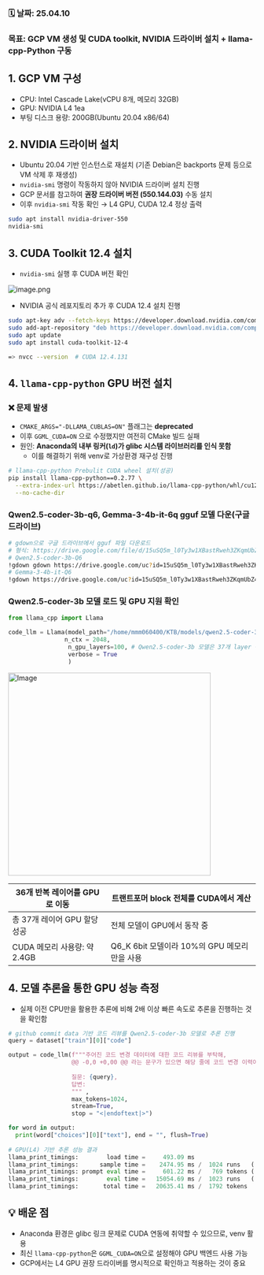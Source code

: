 ### 🗓️ 날짜: 25.04.10

### 목표: GCP VM 생성 및 CUDA toolkit, NVIDIA 드라이버 설치 + llama-cpp-Python 구동

## 1. GCP VM 구성

- CPU: Intel Cascade Lake(vCPU 8개, 메모리 32GB)
- GPU: NVIDIA L4 1ea
- 부팅 디스크 용량: 200GB(Ubuntu 20.04 x86/64)

## 2. NVIDIA 드라이버 설치

- Ubuntu 20.04 기반 인스턴스로 재설치 (기존 Debian은 backports 문제 등으로 VM 삭제 후 재생성)
- `nvidia-smi` 명령이 작동하지 않아 NVIDIA 드라이버 설치 진행
- GCP 문서를 참고하여 **권장 드라이버 버전 (550.144.03)** 수동 설치
- 이후 `nvidia-smi` 작동 확인 → L4 GPU, CUDA 12.4 정상 출력

```bash
sudo apt install nvidia-driver-550
nvidia-smi
```

## 3. CUDA Toolkit 12.4 설치

- `nvidia-smi`  실행 후 CUDA 버전 확인

![image.png](attachment:13ff2fc6-26be-4ad1-bf64-650db35ecd40:image.png)

- NVIDIA 공식 레포지토리 추가 후 CUDA 12.4 설치 진행

```bash
sudo apt-key adv --fetch-keys https://developer.download.nvidia.com/compute/cuda/repos/ubuntu2004/x86_64/3bf863cc.pub
sudo add-apt-repository "deb https://developer.download.nvidia.com/compute/cuda/repos/ubuntu2004/x86_64/ /"
sudo apt update
sudo apt install cuda-toolkit-12-4

=> nvcc --version  # CUDA 12.4.131
```

## 4. `llama-cpp-python`  GPU 버전 설치

### ❌ 문제 발생

- `CMAKE_ARGS="-DLLAMA_CUBLAS=ON"` 플래그는 **deprecated**
- 이후 `GGML_CUDA=ON` 으로 수정했지만 여전히 CMake 빌드 실패
- 원인: **Anaconda의 내부 링커(`ld`)가 glibc 시스템 라이브러리를 인식 못함**
    - 이를 해결하기 위해 venv로 가상환경 재구성 진행

```bash
# llama-cpp-python Prebulit CUDA wheel 설치(성공)
pip install llama-cpp-python==0.2.77 \
  --extra-index-url https://abetlen.github.io/llama-cpp-python/whl/cu124 \
  --no-cache-dir
```

### Qwen2.5-coder-3b-q6, Gemma-3-4b-it-6q gguf 모델 다운(구글 드라이브)

```bash
# gdown으로 구글 드라이브에서 gguf 파일 다운로드
# 형식: https://drive.google.com/file/d/15uSQ5m_l0Ty3w1XBastRweh3ZKqmUbZ4/view?usp=drive_link
# Qwen2.5-coder-3b-Q6
!gdown gdown https://drive.google.com/uc?id=15uSQ5m_l0Ty3w1XBastRweh3ZKqmUbZ4 -O /home/mmm060400/KTB/models/qwen2.5-coder-3b-instruct-q6_k.gguf
# Gemma-3-4b-it-Q6
!gdown https://drive.google.com/uc?id=15uSQ5m_l0Ty3w1XBastRweh3ZKqmUbZ4 -O /home/mmm060400/KTB/models/gemma-3-4b-it-Q6_K.gguf
```

### Qwen2.5-coder-3b 모델 로드 및 GPU 지원 확인

```python
from llama_cpp import Llama

code_llm = Llama(model_path="/home/mmm060400/KTB/models/qwen2.5-coder-3b-instruct-q6_k.gguf",
                n_ctx = 2048,
                 n_gpu_layers=100, # Qwen2.5-coder-3b 모델은 37개 layer 구성
                 verbose = True
                 )
```

<img width="412" alt="Image" src="https://github.com/user-attachments/assets/76bc376d-4844-4376-a13a-333d8c654504" />

| 36개 반복 레이어를 GPU로 이동 | 트랜트포머 block 전체를 CUDA에서 계산 |
| --- | --- |
| 총 37개 레이어 GPU 할당 성공 | 전체 모델이 GPU에서 동작 중 |
| CUDA 메모리 사용량: 약 2.4GB | Q6_K 6bit 모델이라 10%의 GPU 메모리 만을 사용 |

## 4. 모델 추론을 통한 GPU 성능 측정

- 실제 이전 CPU만을 활용한 추론에 비해 2배 이상 빠른 속도로 추론을 진행하는 것을 확인함

```python
# github commit data 기반 코드 리뷰를 Qwen2.5-coder-3b 모델로 추론 진행
query = dataset["train"][0]["code"]

output = code_llm(f"""주어진 코드 변경 데이터에 대한 코드 리뷰를 부탁해,
                  @@ -0,0 +0,00 @@ 라는 문구가 있으면 해당 줄에 코드 변경 이력이 있다는 내용이라 해당 부분에 집중해서 어떤 코드가 변경이 이루어졌는지 확인해줘
                  
                  질문: {query},
                  답변: 
                  """ ,
                  max_tokens=1024, 
                  stream=True, 
                  stop = "<|endoftext|>")

for word in output:
  print(word["choices"][0]["text"], end = "", flush=True)
  
# GPU(L4) 기반 추론 성능 결과
llama_print_timings:        load time =     493.09 ms
llama_print_timings:      sample time =    2474.95 ms /  1024 runs   (    2.42 ms per token,   413.75 tokens per second)
llama_print_timings: prompt eval time =     601.22 ms /   769 tokens (    0.78 ms per token,  1279.06 tokens per second)
llama_print_timings:        eval time =   15054.69 ms /  1023 runs   (   14.72 ms per token,    67.95 tokens per second)
llama_print_timings:       total time =   20635.41 ms /  1792 tokens
```

## 💡 배운 점

- Anaconda 환경은 glibc 링크 문제로 CUDA 연동에 취약할 수 있으므로, venv 활용
- 최신 `llama-cpp-python`은 `GGML_CUDA=ON`으로 설정해야 GPU 백엔드 사용 가능
- GCP에서는 L4 GPU 권장 드라이버를 명시적으로 확인하고 적용하는 것이 중요
